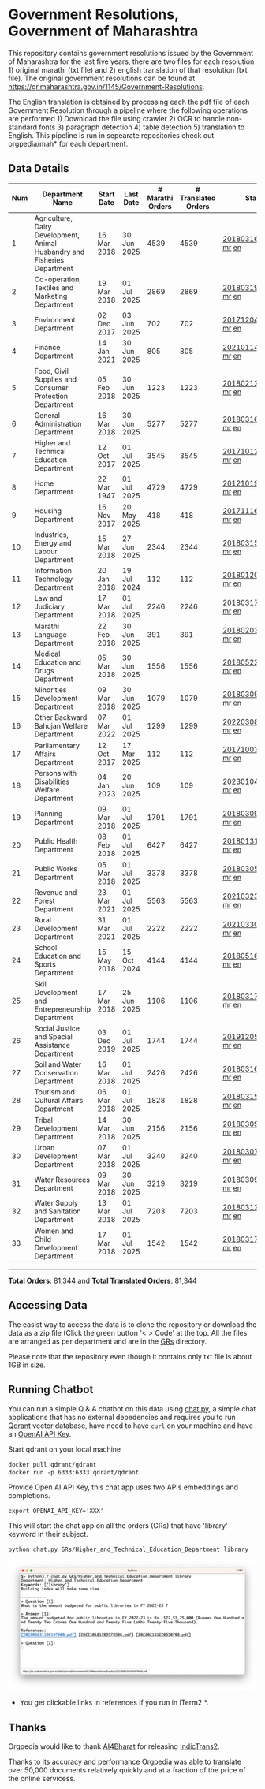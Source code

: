# Government Resolutions, Government of Maharashtra

This repository contains government resolutions issued by the Government of Maharashtra for the last five years, there are two files for each resolution 1) original marathi (txt file) and 2) english translation of that resolution (txt file). The original government resolutions can be found at https://gr.maharashtra.gov.in/1145/Government-Resolutions.

The English translation is obtained by processing each the pdf file of each Government Resolution through a pipeline where the following operations are performed 1) Download the file using crawler 2) OCR to handle non-standard fonts 3) paragraph detection 4) table  detection 5) translation to English. This pipeline is run in sepearate repositories check out orgpedia/mah* for each department.


## Data Details

| Num | Department Name | Start Date | Last Date | # Marathi Orders | # Translated Orders | Starting Order | Last Order |
| --- | --------------- | ---------- | --------- | ---------------- | ------------------- | -------------- | ---------- |
| 1 | Agriculture, Dairy Development, Animal Husbandry and Fisheries Department | 16 Mar 2018 | 30 Jun 2025 | 4539 | 4539 | [201803161624182101.pdf](https://gr.maharashtra.gov.in/Site/Upload/Government%20Resolutions/English/201803161624182101.pdf) [mr](GRs/Agriculture,_Dairy_Development,_Animal_Husbandry_and_Fisheries_Department/201803161624182101.pdf.mr.txt) [en](GRs/Agriculture,_Dairy_Development,_Animal_Husbandry_and_Fisheries_Department/201803161624182101.pdf.en.txt) | [202506301832533101.pdf](https://gr.maharashtra.gov.in/Site/Upload/Government%20Resolutions/English/202506301832533101.pdf) [mr](GRs/Agriculture,_Dairy_Development,_Animal_Husbandry_and_Fisheries_Department/202506301832533101.pdf.mr.txt) [en](GRs/Agriculture,_Dairy_Development,_Animal_Husbandry_and_Fisheries_Department/202506301832533101.pdf.en.txt) |
| 2 | Co-operation, Textiles and Marketing Department | 19 Mar 2018 | 01 Jul 2025 | 2869 | 2869 | [201803191257576702.pdf](https://gr.maharashtra.gov.in/Site/Upload/Government%20Resolutions/English/201803191257576702.pdf) [mr](GRs/Co-operation,_Textiles_and_Marketing_Department/201803191257576702.pdf.mr.txt) [en](GRs/Co-operation,_Textiles_and_Marketing_Department/201803191257576702.pdf.en.txt) | [202507011843344902.pdf](https://gr.maharashtra.gov.in/Site/Upload/Government%20Resolutions/English/202507011843344902.pdf) [mr](GRs/Co-operation,_Textiles_and_Marketing_Department/202507011843344902.pdf.mr.txt) [en](GRs/Co-operation,_Textiles_and_Marketing_Department/202507011843344902.pdf.en.txt) |
| 3 | Environment Department | 02 Dec 2017 | 03 Jun 2025 | 702 | 702 | [201712041147216904.pdf](https://gr.maharashtra.gov.in/Site/Upload/Government%20Resolutions/English/201712041147216904.pdf) [mr](GRs/Environment_Department/201712041147216904.pdf.mr.txt) [en](GRs/Environment_Department/201712041147216904.pdf.en.txt) | [202506031509377104.pdf](https://gr.maharashtra.gov.in/Site/Upload/Government%20Resolutions/English/202506031509377104.pdf) [mr](GRs/Environment_Department/202506031509377104.pdf.mr.txt) [en](GRs/Environment_Department/202506031509377104.pdf.en.txt) |
| 4 | Finance Department | 14 Jan 2021 | 30 Jun 2025 | 805 | 805 | [202101141237329905.pdf](https://gr.maharashtra.gov.in/Site/Upload/Government%20Resolutions/English/202101141237329905.pdf) [mr](GRs/Finance_Department/202101141237329905.pdf.mr.txt) [en](GRs/Finance_Department/202101141237329905.pdf.en.txt) | [202506301524006805.pdf](https://gr.maharashtra.gov.in/Site/Upload/Government%20Resolutions/English/202506301524006805.pdf) [mr](GRs/Finance_Department/202506301524006805.pdf.mr.txt) [en](GRs/Finance_Department/202506301524006805.pdf.en.txt) |
| 5 | Food, Civil Supplies and Consumer Protection Department | 05 Feb 2018 | 30 Jun 2025 | 1223 | 1223 | [201802121244545806.pdf](https://gr.maharashtra.gov.in/Site/Upload/Government%20Resolutions/English/201802121244545806.pdf) [mr](GRs/Food,_Civil_Supplies_and_Consumer_Protection_Department/201802121244545806.pdf.mr.txt) [en](GRs/Food,_Civil_Supplies_and_Consumer_Protection_Department/201802121244545806.pdf.en.txt) | [202506301445196606.pdf](https://gr.maharashtra.gov.in/Site/Upload/Government%20Resolutions/English/202506301445196606.pdf) [mr](GRs/Food,_Civil_Supplies_and_Consumer_Protection_Department/202506301445196606.pdf.mr.txt) [en](GRs/Food,_Civil_Supplies_and_Consumer_Protection_Department/202506301445196606.pdf.en.txt) |
| 6 | General Administration Department | 16 Mar 2018 | 30 Jun 2025 | 5277 | 5277 | [201803161224022707.pdf](https://gr.maharashtra.gov.in/Site/Upload/Government%20Resolutions/English/201803161224022707.pdf) [mr](GRs/General_Administration_Department/201803161224022707.pdf.mr.txt) [en](GRs/General_Administration_Department/201803161224022707.pdf.en.txt) | [202506301808577507.pdf](https://gr.maharashtra.gov.in/Site/Upload/Government%20Resolutions/English/202506301808577507.pdf) [mr](GRs/General_Administration_Department/202506301808577507.pdf.mr.txt) [en](GRs/General_Administration_Department/202506301808577507.pdf.en.txt) |
| 7 | Higher and Technical Education Department | 12 Oct 2017 | 01 Jul 2025 | 3545 | 3545 | [201710121514029708.pdf](https://gr.maharashtra.gov.in/Site/Upload/Government%20Resolutions/English/201710121514029708.pdf) [mr](GRs/Higher_and_Technical_Education_Department/201710121514029708.pdf.mr.txt) [en](GRs/Higher_and_Technical_Education_Department/201710121514029708.pdf.en.txt) | [202507011748190708.pdf](https://gr.maharashtra.gov.in/Site/Upload/Government%20Resolutions/English/202507011748190708.pdf) [mr](GRs/Higher_and_Technical_Education_Department/202507011748190708.pdf.mr.txt) [en](GRs/Higher_and_Technical_Education_Department/202507011748190708.pdf.en.txt) |
| 8 | Home Department | 22 Mar 1947 | 01 Jul 2025 | 4729 | 4729 | [201210191648552129.pdf](https://gr.maharashtra.gov.in/Site/Upload/Government%20Resolutions/English/201210191648552129.pdf) [mr](GRs/Home_Department/201210191648552129.pdf.mr.txt) [en](GRs/Home_Department/201210191648552129.pdf.en.txt) | [202507011738561129.pdf](https://gr.maharashtra.gov.in/Site/Upload/Government%20Resolutions/English/202507011738561129.pdf) [mr](GRs/Home_Department/202507011738561129.pdf.mr.txt) [en](GRs/Home_Department/202507011738561129.pdf.en.txt) |
| 9 | Housing Department | 16 Nov 2017 | 20 May 2025 | 418 | 418 | [201711161447076609.pdf](https://gr.maharashtra.gov.in/Site/Upload/Government%20Resolutions/English/201711161447076609.pdf) [mr](GRs/Housing_Department/201711161447076609.pdf.mr.txt) [en](GRs/Housing_Department/201711161447076609.pdf.en.txt) | [202505201159345309.pdf](https://gr.maharashtra.gov.in/Site/Upload/Government%20Resolutions/English/202505201159345309.pdf) [mr](GRs/Housing_Department/202505201159345309.pdf.mr.txt) [en](GRs/Housing_Department/202505201159345309.pdf.en.txt) |
| 10 | Industries, Energy and Labour Department | 15 Mar 2018 | 27 Jun 2025 | 2344 | 2344 | [201803151204055010.pdf](https://gr.maharashtra.gov.in/Site/Upload/Government%20Resolutions/English/201803151204055010.pdf) [mr](GRs/Industries,_Energy_and_Labour_Department/201803151204055010.pdf.mr.txt) [en](GRs/Industries,_Energy_and_Labour_Department/201803151204055010.pdf.en.txt) | [202506271453251810.pdf](https://gr.maharashtra.gov.in/Site/Upload/Government%20Resolutions/English/202506271453251810.pdf) [mr](GRs/Industries,_Energy_and_Labour_Department/202506271453251810.pdf.mr.txt) [en](GRs/Industries,_Energy_and_Labour_Department/202506271453251810.pdf.en.txt) |
| 11 | Information Technology Department | 20 Jan 2018 | 19 Jul 2024 | 112 | 112 | [201801201843024511.pdf](https://gr.maharashtra.gov.in/Site/Upload/Government%20Resolutions/English/201801201843024511.pdf) [mr](GRs/Information_Technology_Department/201801201843024511.pdf.mr.txt) [en](GRs/Information_Technology_Department/201801201843024511.pdf.en.txt) | [202407191742379111.pdf](https://gr.maharashtra.gov.in/Site/Upload/Government%20Resolutions/English/202407191742379111.pdf) [mr](GRs/Information_Technology_Department/202407191742379111.pdf.mr.txt) [en](GRs/Information_Technology_Department/202407191742379111.pdf.en.txt) |
| 12 | Law and Judiciary Department | 17 Mar 2018 | 01 Jul 2025 | 2246 | 2246 | [201803171129290212.pdf](https://gr.maharashtra.gov.in/Site/Upload/Government%20Resolutions/English/201803171129290212.pdf) [mr](GRs/Law_and_Judiciary_Department/201803171129290212.pdf.mr.txt) [en](GRs/Law_and_Judiciary_Department/201803171129290212.pdf.en.txt) | [202507011516577112.pdf](https://gr.maharashtra.gov.in/Site/Upload/Government%20Resolutions/English/202507011516577112.pdf) [mr](GRs/Law_and_Judiciary_Department/202507011516577112.pdf.mr.txt) [en](GRs/Law_and_Judiciary_Department/202507011516577112.pdf.en.txt) |
| 13 | Marathi Language Department | 22 Feb 2018 | 30 Jun 2025 | 391 | 391 | [201802031549154233.pdf](https://gr.maharashtra.gov.in/Site/Upload/Government%20Resolutions/English/201802031549154233.pdf) [mr](GRs/Marathi_Language_Department/201802031549154233.pdf.mr.txt) [en](GRs/Marathi_Language_Department/201802031549154233.pdf.en.txt) | [202506301830061933.pdf](https://gr.maharashtra.gov.in/Site/Upload/Government%20Resolutions/English/202506301830061933.pdf) [mr](GRs/Marathi_Language_Department/202506301830061933.pdf.mr.txt) [en](GRs/Marathi_Language_Department/202506301830061933.pdf.en.txt) |
| 14 | Medical Education and Drugs Department | 05 Mar 2018 | 30 Jun 2025 | 1556 | 1556 | [201805221424292513.pdf](https://gr.maharashtra.gov.in/Site/Upload/Government%20Resolutions/English/201805221424292513.pdf) [mr](GRs/Medical_Education_and_Drugs_Department/201805221424292513.pdf.mr.txt) [en](GRs/Medical_Education_and_Drugs_Department/201805221424292513.pdf.en.txt) | [202506301446232813.pdf](https://gr.maharashtra.gov.in/Site/Upload/Government%20Resolutions/English/202506301446232813.pdf) [mr](GRs/Medical_Education_and_Drugs_Department/202506301446232813.pdf.mr.txt) [en](GRs/Medical_Education_and_Drugs_Department/202506301446232813.pdf.en.txt) |
| 15 | Minorities Development Department | 09 Mar 2018 | 30 Jun 2025 | 1079 | 1079 | [201803091218355314.pdf](https://gr.maharashtra.gov.in/Site/Upload/Government%20Resolutions/English/201803091218355314.pdf) [mr](GRs/Minorities_Development_Department/201803091218355314.pdf.mr.txt) [en](GRs/Minorities_Development_Department/201803091218355314.pdf.en.txt) | [202506301800209414.pdf](https://gr.maharashtra.gov.in/Site/Upload/Government%20Resolutions/English/202506301800209414.pdf) [mr](GRs/Minorities_Development_Department/202506301800209414.pdf.mr.txt) [en](GRs/Minorities_Development_Department/202506301800209414.pdf.en.txt) |
| 16 | Other Backward Bahujan Welfare Department | 07 Mar 2022 | 01 Jul 2025 | 1299 | 1299 | [202203081752439334.pdf](https://gr.maharashtra.gov.in/Site/Upload/Government%20Resolutions/English/202203081752439334.pdf) [mr](GRs/Other_Backward_Bahujan_Welfare_Department/202203081752439334.pdf.mr.txt) [en](GRs/Other_Backward_Bahujan_Welfare_Department/202203081752439334.pdf.en.txt) | [202507011502209834.pdf](https://gr.maharashtra.gov.in/Site/Upload/Government%20Resolutions/English/202507011502209834.pdf) [mr](GRs/Other_Backward_Bahujan_Welfare_Department/202507011502209834.pdf.mr.txt) [en](GRs/Other_Backward_Bahujan_Welfare_Department/202507011502209834.pdf.en.txt) |
| 17 | Parliamentary Affairs Department | 12 Oct 2017 | 17 Mar 2025 | 112 | 112 | [201710031642378615.pdf](https://gr.maharashtra.gov.in/Site/Upload/Government%20Resolutions/English/201710031642378615.pdf) [mr](GRs/Parliamentary_Affairs_Department/201710031642378615.pdf.mr.txt) [en](GRs/Parliamentary_Affairs_Department/201710031642378615.pdf.en.txt) | [202503171104518215.pdf](https://gr.maharashtra.gov.in/Site/Upload/Government%20Resolutions/English/202503171104518215.pdf) [mr](GRs/Parliamentary_Affairs_Department/202503171104518215.pdf.mr.txt) [en](GRs/Parliamentary_Affairs_Department/202503171104518215.pdf.en.txt) |
| 18 | Persons with Disabilities Welfare Department | 04 Jan 2023 | 20 Jun 2025 | 109 | 109 | [202301041906309635.pdf](https://gr.maharashtra.gov.in/Site/Upload/Government%20Resolutions/English/202301041906309635.pdf) [mr](GRs/Persons_with_Disabilities_Welfare_Department/202301041906309635.pdf.mr.txt) [en](GRs/Persons_with_Disabilities_Welfare_Department/202301041906309635.pdf.en.txt) | [202506201242006035.pdf](https://gr.maharashtra.gov.in/Site/Upload/Government%20Resolutions/English/202506201242006035.pdf) [mr](GRs/Persons_with_Disabilities_Welfare_Department/202506201242006035.pdf.mr.txt) [en](GRs/Persons_with_Disabilities_Welfare_Department/202506201242006035.pdf.en.txt) |
| 19 | Planning Department | 09 Mar 2018 | 01 Jul 2025 | 1791 | 1791 | [201803091441032716.pdf](https://gr.maharashtra.gov.in/Site/Upload/Government%20Resolutions/English/201803091441032716.pdf) [mr](GRs/Planning_Department/201803091441032716.pdf.mr.txt) [en](GRs/Planning_Department/201803091441032716.pdf.en.txt) | [202507011448348516.pdf](https://gr.maharashtra.gov.in/Site/Upload/Government%20Resolutions/English/202507011448348516.pdf) [mr](GRs/Planning_Department/202507011448348516.pdf.mr.txt) [en](GRs/Planning_Department/202507011448348516.pdf.en.txt) |
| 20 | Public Health Department | 08 Feb 2018 | 01 Jul 2025 | 6427 | 6427 | [201801311722275417.pdf](https://gr.maharashtra.gov.in/Site/Upload/Government%20Resolutions/English/201801311722275417.pdf) [mr](GRs/Public_Health_Department/201801311722275417.pdf.mr.txt) [en](GRs/Public_Health_Department/201801311722275417.pdf.en.txt) | [202507011742518417.pdf](https://gr.maharashtra.gov.in/Site/Upload/Government%20Resolutions/English/202507011742518417.pdf) [mr](GRs/Public_Health_Department/202507011742518417.pdf.mr.txt) [en](GRs/Public_Health_Department/202507011742518417.pdf.en.txt) |
| 21 | Public Works Department | 05 Mar 2018 | 01 Jul 2025 | 3378 | 3378 | [201803051515468118.pdf](https://gr.maharashtra.gov.in/Site/Upload/Government%20Resolutions/English/201803051515468118.pdf) [mr](GRs/Public_Works_Department/201803051515468118.pdf.mr.txt) [en](GRs/Public_Works_Department/201803051515468118.pdf.en.txt) | [202507011622580318.pdf](https://gr.maharashtra.gov.in/Site/Upload/Government%20Resolutions/English/202507011622580318.pdf) [mr](GRs/Public_Works_Department/202507011622580318.pdf.mr.txt) [en](GRs/Public_Works_Department/202507011622580318.pdf.en.txt) |
| 22 | Revenue and Forest Department | 23 Mar 2021 | 01 Jul 2025 | 5563 | 5563 | [202103231328393119.pdf](https://gr.maharashtra.gov.in/Site/Upload/Government%20Resolutions/English/202103231328393119.pdf) [mr](GRs/Revenue_and_Forest_Department/202103231328393119.pdf.mr.txt) [en](GRs/Revenue_and_Forest_Department/202103231328393119.pdf.en.txt) | [202507012008147719.pdf](https://gr.maharashtra.gov.in/Site/Upload/Government%20Resolutions/English/202507012008147719.pdf) [mr](GRs/Revenue_and_Forest_Department/202507012008147719.pdf.mr.txt) [en](GRs/Revenue_and_Forest_Department/202507012008147719.pdf.en.txt) |
| 23 | Rural Development Department | 31 Mar 2021 | 01 Jul 2025 | 2222 | 2222 | [202103301021181120.pdf](https://gr.maharashtra.gov.in/Site/Upload/Government%20Resolutions/English/202103301021181120.pdf) [mr](GRs/Rural_Development_Department/202103301021181120.pdf.mr.txt) [en](GRs/Rural_Development_Department/202103301021181120.pdf.en.txt) | [202507011614119120.pdf](https://gr.maharashtra.gov.in/Site/Upload/Government%20Resolutions/English/202507011614119120.pdf) [mr](GRs/Rural_Development_Department/202507011614119120.pdf.mr.txt) [en](GRs/Rural_Development_Department/202507011614119120.pdf.en.txt) |
| 24 | School Education and Sports Department | 15 May 2018 | 15 Oct 2024 | 4144 | 4144 | [201805161114241221.pdf](https://gr.maharashtra.gov.in/Site/Upload/Government%20Resolutions/English/201805161114241221.pdf) [mr](GRs/School_Education_and_Sports_Department/201805161114241221.pdf.mr.txt) [en](GRs/School_Education_and_Sports_Department/201805161114241221.pdf.en.txt) | [202410152127537021.pdf](https://gr.maharashtra.gov.in/Site/Upload/Government%20Resolutions/English/202410152127537021.pdf) [mr](GRs/School_Education_and_Sports_Department/202410152127537021.pdf.mr.txt) [en](GRs/School_Education_and_Sports_Department/202410152127537021.pdf.en.txt) |
| 25 | Skill Development and Entrepreneurship Department | 17 Mar 2018 | 25 Jun 2025 | 1106 | 1106 | [201803171322099003.pdf](https://gr.maharashtra.gov.in/Site/Upload/Government%20Resolutions/English/201803171322099003.pdf) [mr](GRs/Skill_Development_and_Entrepreneurship_Department/201803171322099003.pdf.mr.txt) [en](GRs/Skill_Development_and_Entrepreneurship_Department/201803171322099003.pdf.en.txt) | [202506251728238703.pdf](https://gr.maharashtra.gov.in/Site/Upload/Government%20Resolutions/English/202506251728238703.pdf) [mr](GRs/Skill_Development_and_Entrepreneurship_Department/202506251728238703.pdf.mr.txt) [en](GRs/Skill_Development_and_Entrepreneurship_Department/202506251728238703.pdf.en.txt) |
| 26 | Social Justice and Special Assistance Department | 03 Dec 2019 | 01 Jul 2025 | 1744 | 1744 | [201912051107011622.pdf](https://gr.maharashtra.gov.in/Site/Upload/Government%20Resolutions/English/201912051107011622.pdf) [mr](GRs/Social_Justice_and_Special_Assistance_Department/201912051107011622.pdf.mr.txt) [en](GRs/Social_Justice_and_Special_Assistance_Department/201912051107011622.pdf.en.txt) | [202507011629476722.pdf](https://gr.maharashtra.gov.in/Site/Upload/Government%20Resolutions/English/202507011629476722.pdf) [mr](GRs/Social_Justice_and_Special_Assistance_Department/202507011629476722.pdf.mr.txt) [en](GRs/Social_Justice_and_Special_Assistance_Department/202507011629476722.pdf.en.txt) |
| 27 | Soil and Water Conservation Department | 16 Mar 2018 | 01 Jul 2025 | 2426 | 2426 | [201803161247582426.pdf](https://gr.maharashtra.gov.in/Site/Upload/Government%20Resolutions/English/201803161247582426.pdf) [mr](GRs/Soil_and_Water_Conservation_Department/201803161247582426.pdf.mr.txt) [en](GRs/Soil_and_Water_Conservation_Department/201803161247582426.pdf.en.txt) | [202507011744519226.pdf](https://gr.maharashtra.gov.in/Site/Upload/Government%20Resolutions/English/202507011744519226.pdf) [mr](GRs/Soil_and_Water_Conservation_Department/202507011744519226.pdf.mr.txt) [en](GRs/Soil_and_Water_Conservation_Department/202507011744519226.pdf.en.txt) |
| 28 | Tourism and Cultural Affairs Department | 06 Mar 2018 | 01 Jul 2025 | 1828 | 1828 | [201803151055091823.pdf](https://gr.maharashtra.gov.in/Site/Upload/Government%20Resolutions/English/201803151055091823.pdf) [mr](GRs/Tourism_and_Cultural_Affairs_Department/201803151055091823.pdf.mr.txt) [en](GRs/Tourism_and_Cultural_Affairs_Department/201803151055091823.pdf.en.txt) | [202507011528527523.pdf](https://gr.maharashtra.gov.in/Site/Upload/Government%20Resolutions/English/202507011528527523.pdf) [mr](GRs/Tourism_and_Cultural_Affairs_Department/202507011528527523.pdf.mr.txt) [en](GRs/Tourism_and_Cultural_Affairs_Department/202507011528527523.pdf.en.txt) |
| 29 | Tribal Development Department | 14 Mar 2018 | 30 Jun 2025 | 2156 | 2156 | [201803091105184924.pdf](https://gr.maharashtra.gov.in/Site/Upload/Government%20Resolutions/English/201803091105184924.pdf) [mr](GRs/Tribal_Development_Department/201803091105184924.pdf.mr.txt) [en](GRs/Tribal_Development_Department/201803091105184924.pdf.en.txt) | [202506301627347424.pdf](https://gr.maharashtra.gov.in/Site/Upload/Government%20Resolutions/English/202506301627347424.pdf) [mr](GRs/Tribal_Development_Department/202506301627347424.pdf.mr.txt) [en](GRs/Tribal_Development_Department/202506301627347424.pdf.en.txt) |
| 30 | Urban Development Department | 07 Mar 2018 | 01 Jul 2025 | 3240 | 3240 | [201803071203178325.pdf](https://gr.maharashtra.gov.in/Site/Upload/Government%20Resolutions/English/201803071203178325.pdf) [mr](GRs/Urban_Development_Department/201803071203178325.pdf.mr.txt) [en](GRs/Urban_Development_Department/201803071203178325.pdf.en.txt) | [202507011830573125.pdf](https://gr.maharashtra.gov.in/Site/Upload/Government%20Resolutions/English/202507011830573125.pdf) [mr](GRs/Urban_Development_Department/202507011830573125.pdf.mr.txt) [en](GRs/Urban_Development_Department/202507011830573125.pdf.en.txt) |
| 31 | Water Resources Department | 09 Mar 2018 | 30 Jun 2025 | 3219 | 3219 | [201803091034435527.pdf](https://gr.maharashtra.gov.in/Site/Upload/Government%20Resolutions/English/201803091034435527.pdf) [mr](GRs/Water_Resources_Department/201803091034435527.pdf.mr.txt) [en](GRs/Water_Resources_Department/201803091034435527.pdf.en.txt) | [202506301509583327.pdf](https://gr.maharashtra.gov.in/Site/Upload/Government%20Resolutions/English/202506301509583327.pdf) [mr](GRs/Water_Resources_Department/202506301509583327.pdf.mr.txt) [en](GRs/Water_Resources_Department/202506301509583327.pdf.en.txt) |
| 32 | Water Supply and Sanitation Department | 13 Mar 2018 | 01 Jul 2025 | 7203 | 7203 | [201803121414108428.pdf](https://gr.maharashtra.gov.in/Site/Upload/Government%20Resolutions/English/201803121414108428.pdf) [mr](GRs/Water_Supply_and_Sanitation_Department/201803121414108428.pdf.mr.txt) [en](GRs/Water_Supply_and_Sanitation_Department/201803121414108428.pdf.en.txt) | [202507011530591828.pdf](https://gr.maharashtra.gov.in/Site/Upload/Government%20Resolutions/English/202507011530591828.pdf) [mr](GRs/Water_Supply_and_Sanitation_Department/202507011530591828.pdf.mr.txt) [en](GRs/Water_Supply_and_Sanitation_Department/202507011530591828.pdf.en.txt) |
| 33 | Women and Child Development Department | 17 Mar 2018 | 01 Jul 2025 | 1542 | 1542 | [201803171539444330.pdf](https://gr.maharashtra.gov.in/Site/Upload/Government%20Resolutions/English/201803171539444330.pdf) [mr](GRs/Women_and_Child_Development_Department/201803171539444330.pdf.mr.txt) [en](GRs/Women_and_Child_Development_Department/201803171539444330.pdf.en.txt) | [202507011828086230.pdf](https://gr.maharashtra.gov.in/Site/Upload/Government%20Resolutions/English/202507011828086230.pdf) [mr](GRs/Women_and_Child_Development_Department/202507011828086230.pdf.mr.txt) [en](GRs/Women_and_Child_Development_Department/202507011828086230.pdf.en.txt) |
----------------------------------------------------------------------------------------------------

**Total Orders**: 81,344 and **Total Translated Orders**: 81,344
## Accessing Data

The easist way to access the data is to clone the repository or download the data as a zip file (Click the green button '< > Code' at the top. All the files are arranged as per department and are in the [GRs](GRs) directory.

Please note that the repository even though it contains only txt file is about 1GB in size.

## Running Chatbot

You can run a simple Q & A chatbot on this data using [chat.py](chat.py), a simple chat applications that has no external depedencies and requires you to run [Qdrant](https://qdrant.tech/) vector database, have need to have `curl` on your machine and have an [OpenAI API Key](https://help.openai.com/en/articles/4936850-where-do-i-find-my-secret-api-key).

Start qdrant on your local machine
```shell
docker pull qdrant/qdrant
docker run -p 6333:6333 qdrant/qdrant
```

Provide Open AI API Key, this chat app uses two APIs embeddings and completions.
```shell
export OPENAI_API_KEY='XXX'
```

This will start the chat app on all the orders (GRs) that have 'library' keyword in their subject.

```shell
python chat.py GRs/Higher_and_Technical_Education_Department library
```

![screenshot of running chat.py](screenshot.png)

* You get clickable links in references if you run in iTerm2 *.

## Thanks

Orgpedia would like to thank [AI4Bharat](https://ai4bharat.iitm.ac.in/) for releasing [IndicTrans2](https://github.com/AI4Bharat/IndicTrans2).

Thanks to its accuracy and performance Orgpedia was able to translate over 50,000 documents relatively quickly and at a fraction of the price of the online servicess.

